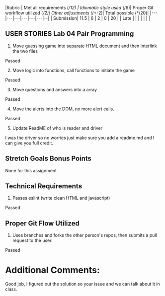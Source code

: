|Rubric | Met all requirements (*/12) | Idiomatic style used (*/6)| Proper Git workflow utilized (*/2)| Other adjustments (*/+-2)| Total possible  (*/20)|
|---        |---|---|---|---|---|--|
| Submission| 11.5 |  6 | 2  | 0  | 20  |
| Late      |   |   |   |   |   |  |


## USER STORIES Lab 04 Pair Programming

1. Move guessing game into separate HTML document and then interlink the two files

Passed

2. Move logic into functions, call functions to initiate the game

Passed

3. Move questions and answers into a array

Passed

4. Move the alerts into the DOM, no more alert calls.

Passed

5. Update ReadME of who is reader and driver

I was the driver so no worries just make sure you add a readme.md and I can give you full credit.



## Stretch Goals Bonus Points

None for this assignment


## Technical Requirements

1. Passes eslint (write clean HTML and javascript)

Passed

## Proper Git Flow Utilized

1. Uses branches and forks the other person's repos, then submits a pull request to the user.

Passed

# Additional Comments:

Good job, I figured out the solution so your issue and we can talk about it in class.
